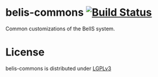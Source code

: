 belis-commons [![Build Status](http://ci.cismet.de/buildStatus/icon?job=belis-commons)](https://ci.cismet.de/job/belis-commons/)
=============

Common customizations of the BelIS system.

License
=======

belis-commons is distributed under [LGPLv3](https://github.com/cismet/belis-commons/blob/dev/LICENSE)
